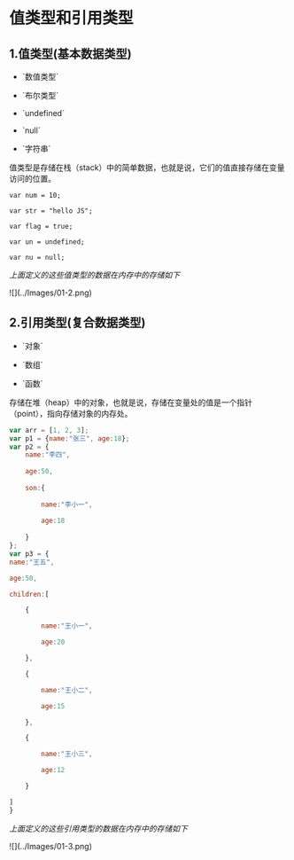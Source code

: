 # 值类型和引用类型

## 1.值类型\(基本数据类型\)

* \`数值类型\`

* \`布尔类型\`

* \`undefined\`

* \`null\`

* \`字符串\`

值类型是存储在栈（stack）中的简单数据，也就是说，它们的值直接存储在变量访问的位置。

`var num = 10;`

`var str = "hello JS";`

`var flag = true;`

`var un = undefined;`

`var nu = null;`

_上面定义的这些值类型的数据在内存中的存储如下_

!\[\]\(../Images/01-2.png\)

## 2.引用类型\(复合数据类型\)

* \`对象\`

* \`数组\`

* \`函数\`

存储在堆（heap）中的对象，也就是说，存储在变量处的值是一个指针（point），指向存储对象的内存处。

```js
var arr = [1, 2, 3];
var p1 = {name:"张三", age:18};
var p2 = {
    name:"李四",
    
    age:50,
    
    son:{
    
        name:"李小一",
    
        age:18
    
    }
};
var p3 = {
name:"王五",

age:50,

children:[

    {

        name:"王小一",

        age:20

    },

    {

        name:"王小二",

        age:15

    },

    {

        name:"王小三",

        age:12

    }

]
}
```

_上面定义的这些引用类型的数据在内存中的存储如下_

!\[\]\(../Images/01-3.png\)

